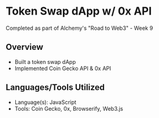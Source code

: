 # Token Swap dApp w/ 0x API
Completed as part of Alchemy's "Road to Web3" - Week 9

## Overview 
- Built a token swap dApp
- Implemented Coin Gecko API & 0x API

## Languages/Tools Utilized
- Language(s): JavaScript 
- Tools: Coin Gecko, 0x, Browserify, Web3.js
